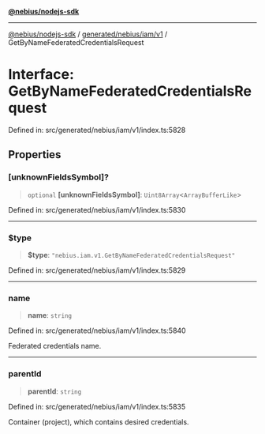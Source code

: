 [**@nebius/nodejs-sdk**](../../../../../README.md)

***

[@nebius/nodejs-sdk](../../../../../README.md) / [generated/nebius/iam/v1](../README.md) / GetByNameFederatedCredentialsRequest

# Interface: GetByNameFederatedCredentialsRequest

Defined in: src/generated/nebius/iam/v1/index.ts:5828

## Properties

### \[unknownFieldsSymbol\]?

> `optional` **\[unknownFieldsSymbol\]**: `Uint8Array`\<`ArrayBufferLike`\>

Defined in: src/generated/nebius/iam/v1/index.ts:5830

***

### $type

> **$type**: `"nebius.iam.v1.GetByNameFederatedCredentialsRequest"`

Defined in: src/generated/nebius/iam/v1/index.ts:5829

***

### name

> **name**: `string`

Defined in: src/generated/nebius/iam/v1/index.ts:5840

Federated credentials name.

***

### parentId

> **parentId**: `string`

Defined in: src/generated/nebius/iam/v1/index.ts:5835

Container (project), which contains desired credentials.
